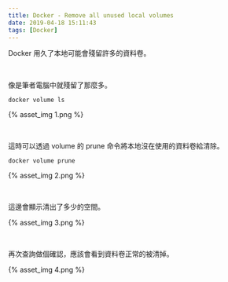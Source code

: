```yaml
---
title: Docker - Remove all unused local volumes
date: 2019-04-18 15:11:43
tags: [Docker]
---
```


Docker 用久了本地可能會殘留許多的資料卷。  

<!-- More -->

<br/>


像是筆者電腦中就殘留了那麼多。    

    docker volume ls

{% asset_img 1.png %}

<br/>


這時可以透過 volume 的 prune 命令將本地沒在使用的資料卷給清除。  

    docker volume prune

{% asset_img 2.png %}

<br/>


這邊會顯示清出了多少的空間。  

{% asset_img 3.png %}

<br/>


再次查詢做個確認，應該會看到資料卷正常的被清掉。  

{% asset_img 4.png %}
